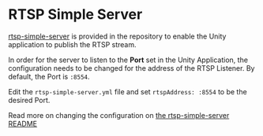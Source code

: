 # RTSP Simple Server

[rtsp-simple-server](https://github.com/aler9/rtsp-simple-server) is provided in the repository to enable the Unity application to publish the RTSP stream.

In order for the server to listen to the **Port** set in the Unity Application, the configuration needs to be changed for the address of the RTSP Listener. By default, the Port is `:8554`.

Edit the `rtsp-simple-server.yml` file and set `rtspAddress: :8554` to be the desired Port.

Read more on changing the configuration on [the rtsp-simple-server README](https://github.com/aler9/rtsp-simple-server/blob/main/README.md#configuration)